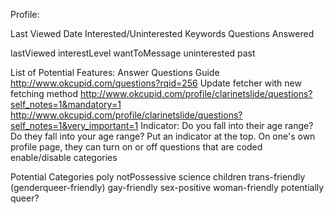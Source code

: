 Profile:

Last Viewed Date
Interested/Uninterested
Keywords
Questions Answered

lastViewed
interestLevel
	wantToMessage
	uninterested
	past


List of Potential Features:
	Answer Questions Guide http://www.okcupid.com/questions?rqid=256
	Update fetcher with new fetching method
		http://www.okcupid.com/profile/clarinetslide/questions?self_notes=1&mandatory=1
		http://www.okcupid.com/profile/clarinetslide/questions?self_notes=1&very_important=1
	Indicator: Do you fall into their age range? Do they fall into your age range? Put an indicator at the top.
	On one's own profile page, they can turn on or off questions that are coded
	enable/disable categories

Potential Categories
	poly
	notPossessive
	science
	children
	trans-friendly (genderqueer-friendly)
	gay-friendly
	sex-positive
	woman-friendly
	potentially queer?
